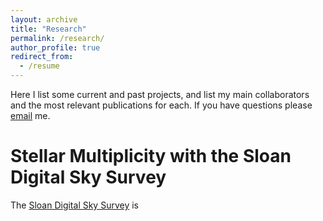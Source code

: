 ```yaml
---
layout: archive
title: "Research"
permalink: /research/
author_profile: true
redirect_from:
  - /resume
---
```


Here I list some current and past projects, and list my main collaborators and the most relevant publications for each. If you have questions please [email](mailto:badenes@pitt.edu) me. 

Stellar Multiplicity with the Sloan Digital Sky Survey
=====
The [Sloan Digital Sky Survey](https://www.sdss.org/) is
